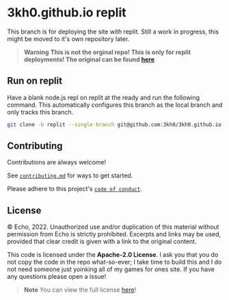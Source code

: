 # 3kh0.github.io replit

This branch is for deploying the site with replit. Still a work in progress, this might be moved to it's own repository later.

> **Warning**
> **This is not the orginal repo! This is only for replit deployments! The original can be found [here](https://github.com/3kh0/3kh0.github.io)**


## Run on replit

Have a blank node.js repl on replit at the ready and run the following command. This automatically configures this branch as the local branch and only tracks this branch.

```bash
git clone -b replit --single-branch git@github.com:3kh0/3kh0.github.io.git
```

## Contributing

Contributions are always welcome!

See [`contributing.md`](https://github.com/3kh0/3kh0.github.io/blob/main/.github/CONTRIBUTING.md) for ways to get started.

Please adhere to this project's [`code of conduct`](https://github.com/3kh0/3kh0.github.io/blob/main/.github/CODE_OF_CONDUCT.md).


## License

© Echo, 2022. Unauthorized use and/or duplication of this material without permission from Echo is strictly prohibited. Excerpts and links may be used, provided that clear credit is given with a link to the original content.

This code is licensed under the **Apache-2.0 License**. I ask you that you do not copy the code in the repo what-so-ever; I take time to build this and I do not need someone just yoinking all of my games for ones site. If you have any questions please open a issue!

> **Note**
> You can view the full license [here](https://github.com/3kh0/3kh0.github.io/blob/main/LICENSE.md)!